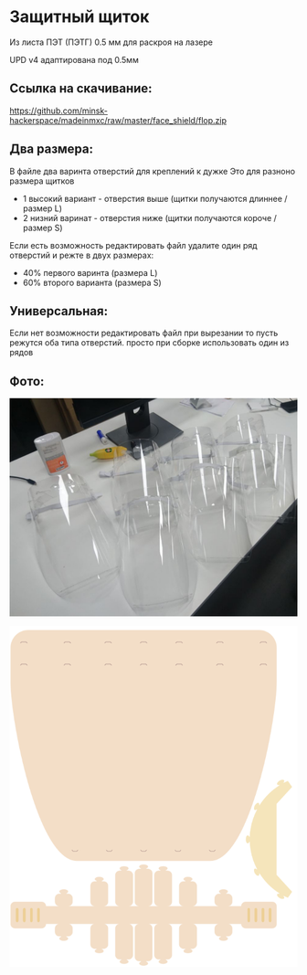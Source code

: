 Защитный щиток
===

Из листа ПЭТ (ПЭТГ) 0.5 мм
для раскроя на лазере

UPD v4 адаптирована под 0.5мм

Ссылка на скачивание:
---

https://github.com/minsk-hackerspace/madeinmxc/raw/master/face_shield/flop.zip

Два размера:
---

В файле два варинта отверстий для креплений к дужке
Это для разноно размера щитков


- 1 высокий вариант - отверстия выше (щитки получаются длиннее / размер L)
- 2 низний варинат - отверстия ниже (щитки получаются короче / размер S)


Если есть возможность редактировать файл удалите один ряд отверстий и режте в двух размерах:

- 40% первого варинта (размера L) 
- 60% второго варианта (размера S) 


Универсальная:
---

Если нет возможности редактировать файл при вырезании то пусть режутся оба типа отверстий.
просто при сборке использовать один из рядов


Фото:
---

![](photo.png)

![](preview.png)

